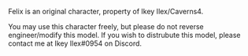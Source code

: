 Felix is an original character, property of Ikey Ilex/Caverns4.

You may use this character freely, but please do not reverse engineer/modify this model.
If you wish to distrubute this model, please contact me at Ikey Ilex#0954 on Discord.